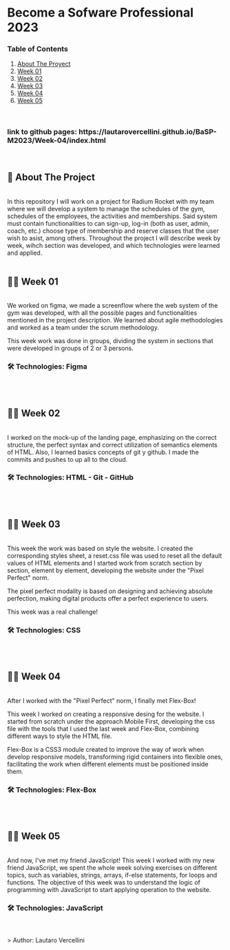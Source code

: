 # Become a Sofware Professional 2023

### Table of Contents
1. [About The Proyect](#project)
2. [Week 01](#week-01)
3. [Week 02](#week-02)
4. [Week 03](#week-03)
5. [Week 04](#week-04)
6. [Week 05](#week-05)

<br>
<h3>link to github pages: https://lautarovercellini.github.io/BaSP-M2023/Week-04/index.html</h3>
<br>
<h2 id="project"> 🚀 About The Project </h2>
<br>
In this repository I will work on a project for Radium Rocket with my team where we will develop a system to manage the schedules of the gym, schedules of the employees, the activities and memberships. Said system must contain functionalities to can sign-up, log-in (both as user, admin, coach, etc.) choose type of membership and reserve classes that the user wish to asist, among others. Throughout the project I will describe week by week, wihch section was developed, and which technologies were learned and applied.
<br>
<br>
<h2 id="week-01">👩‍💻 Week 01</h2>
<br>
We worked on figma, we made a screenflow where the web system of the gym was developed, with all the possible pages and functionalities mentioned in the project description.
We learned about agile methodologies and worked as a team under the scrum methodology.

This week work was done in groups, dividing the system in sections that were developed in groups of 2 or 3 persons.

### 🛠 Technologies: Figma
<br>
<br>
<h2 id="week-02">👩‍💻 Week 02 </h2>
<br>
I worked on the mock-up of the landing page, emphasizing on the correct structure, the perfect syntax and correct utilization of semantics elements of HTML. Also, I learned basics concepts of git y github. I made the commits and pushes to up all to the cloud.

### 🛠 Technologies: HTML - Git - GitHub
<br>
<br>
<h2 id="week-03">👩‍💻 Week 03</h2>
<br>
This week the work was based on style the website. I created the corresponding styles sheet, a reset.css file was used to reset all the default values of HTML elements and I started work from scratch section by section, element by element, developing the website under the "Pixel Perfect" norm.

The pixel perfect modality is based on designing and achieving absolute perfection, making digital products offer a perfect experience to users.

This week was a real challenge!

### 🛠 Technologies: CSS
<br>
<br>
<h2 id="week-04">👩‍💻 Week 04</h2>
<br>
After I worked with the "Pixel Perfect" norm, I finally met Flex-Box!

This week I worked on creating a responsive desing for the website. I started from scratch under the approach Mobile First, developing the css file with the tools that I used the last week and Flex-Box, combining different ways to style the HTML file.

Flex-Box is a CSS3 module created to improve the way of work when develop responsive models, transforming rigid containers into flexible ones, facilitating the work when different elements must be positioned inside them.

### 🛠 Technologies: Flex-Box
<br>
<br>
<h2 id="week-05">👩‍💻 Week 05</h2>
<br>
And now, I've met my friend JavaScript!
This week I worked with my new friend JavaScript, we spent the whole week solving exercises on different topics, such as variables, strings, arrays, if-else statements, for loops and functions.
The objective of this week was to understand the logic of programming with JavaScript to start applying operation to the website.

### 🛠 Technologies: JavaScript
<br>
<br>
> Author: Lautaro Vercellini